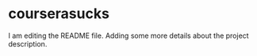 # courserasucks
I am editing the README file. Adding some more details about the project description.
